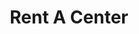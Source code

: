 ---
title: "Rent A Center"
url: /indianapolis/rent-a-center-east-38th-street/
shop: storage rental
---